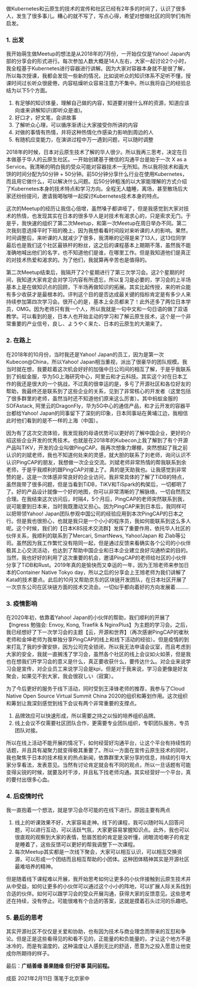 做Kubernetes和云原生的技术的宣传和社区已经有2年多的时间了，认识了很多人，发生了很多事儿。糟心的就不写了，写点心得，希望对想做社区的同学们有所启发。

### 1. 出发

我开始萌生做Meetup的想法是从2018年的7月份，一开始仅仅是Yahoo! Japan内部的分享会的形式进行。每次参加人数大概是14人左右，大家一起讨论2个小时，我全程基于Kubernetes进行容器进行讲解。因为大家对容器本身就不是很了解，所以每次授课，我都会发现一些新的情况，比如说听众的知识体系不足听不懂，授课时间过长听众很疲倦，内容枯燥听众容易注意力不集中。所以我将自己的经验总结为以下5个方面。

1. 有足够的知识体量，理解自己做的内容，知道要对接什么样的资源，知道应该向谁来讲解知识(即听众是谁)。
2. 好口才，好文笔，会讲故事
3. 了解听众心理，可以循序渐诱让大家接受你所讲的内容
4. 对做的事情有热情，并将这种热情化作感染力影响到周边的人
5. 有随机应变能力，在演讲过程中万一遇到问题，可以随时调整

2018年的时候，日本对云原生技术了解的华人很少。所以我再三思考，决定在日本做基于华人的云原生社区。一开始创建基于微信的沟通平台是始于一次 X as a Service。我清晰的明白我的受众可能对容器技术一无所知。所以我将技术和画大饼的时间分配为50分钟 + 50分钟。前50分钟分享什么行业在使用Kubernetes，而且用它做什么，可以解决什么问题。后50分钟粗浅的以大家能理解的方式介绍了Kubernetes本身的技术特点和学习方向。全程无人瞌睡，离场，甚至散场后大家还纷纷提问，邀请我喝咖啡一起探讨Kubernetes技术本身的特点。

这次的Meetup的经历让我信心倍增，虽然嗓子都讲哑了，但是我感觉到大家对技术的热情，也发现其实在日本的很多华人是对技术有渴求心的，只是索求无门。于是乎，我快速的组织了第二次Meetup，和第一次Meetup在周日举办不同。第二次我刻意选择平时下班的晚上，因为我想看看时间段对来听课的人的影响。果然，时间调整后，来听课的人就减少了很多，我清晰的记得是来了13人，这13位同学最后也是我们这个社区最铁杆的粉丝，这之后的课程基本上期期不落，虽然我不能准确地喊出他们的名字，也不知道他们是谁，在哪里工作。但是我知道他们是真正的对技术热爱和渴求的。为了他们，我就算再辛苦也是值得的。

第二次Meetup结束后，我隔开了2个星期进行了第三次学习会。这2个星期的时间，我知道大家肯定会对学习内容有所遗忘，所以复习是必要的，学习会的上半场基本上是在做知识点的回顾，下半场再做知识的拓展。其实比起传授，来的听众能有多少收获才是最根本的。评判这个目的是否达成最关键的指标肯定是有多少人来持续参加第四次学习会。很开心的是，基本上全员都来了！此外还多了两位日本学员，OMG。因为老师只有我一个人，所以我就是一句中文和一句日语的做了双语教学。可以看到的是，日本人也开始主动的学习和了解云原生技术，这个是一个非常重要的产业信号，良し、ようやく来た、日本的云原生的大潮来了。

### 2. 在路上

在2018年的10月份，当时我还是Yahoo! Japan的员工，因为是第一次Kubecon@China，所以Yahoo! Japan相当重视，派出了很豪华的团队规模。我当时就在想，我要趁着这次机会好好的加强中日公司间的相互了解，于是乎我联系到了蚂蚁金服，华为5G上海研究中心，阿里云和才云科技。其实这个对在日本工作的我还是很大的一个挑战，不过真的很幸运的是，多亏了开源社区和各位好友的帮助，我最终还是联系到了这些企业的关系，见到了非常核心的开发者（这里包括了很多群里的老师，虽然当时还不知道他们原来这么厉害）。其中蚂蚁金服的SOFAstack, 阿里云的DragonFly，华为5G中心的通信产品，和才云开发的容器平台都给Yahoo! Japan的同事留下了深刻的印象，日本同事站在黄埔江边，我相信此时他们看到的是不一样的上海（中国）。

因为有了这次交流体验，我发现我的母语优势可以更好的了解中国企业，更好的介绍这些企业开发的优秀技术。也就是在2018年的Kubecon上我了解到了有个开源产品叫TiKV，开发的企业叫做PingCAP。我再次想象力爆棚，突然想起了我之前认识的刘斌老师，我也不知道何处来的灵感，就大胆的联系了刘老师，询问认识不认识PingCAP的朋友，我想做一次企业交流。刘斌老师非常热情的帮我联系到余老师，于是乎我顺利的跟PingCAP对接上了。真的是天助我也。让我感觉到非常赞的是，这是一次体感非常良好的企业访问，我非常具体的了解了TiDB的特点，虽然我带了很多问题，但是当看到TiDB，TiKV和TiSpark的构架后，一切都明了了。好的产品设计就像一个好的地图，你可以非常清晰的了解脉络，一切自然而又合理。在我结束这次访问后，时隔4，5个月后，PingCAP的老师突然联系到我，说可能要到日本来，当时我既激动又担心。因为PingCAP来到日本后，我同样可以把带领Yahoo! Japan团队参观中国公司的经验应用到本次PingCAP的日本之行。但是我也很担心，也就是我只是一个小小的程序员，我如何能联系到这么多人呢。这个时候，我们的【日本K8S技术交流群】发挥了重要作用，依托华人社区的伙伴关系，我顺利的联系到了Mercari, SmartNews, Yahoo!Japan 和 Zlab等公司。虽然因为我工作繁忙没有陪同一起，但是通过反馈来看确实各个公司的小伙伴极其上心交流活动，也达到了帮助中国企业和日本企业建立良好沟通桥梁的目的。当然，我也好好的利用了这次重要的机会，邀请PingCAP的老师给社区的小伙伴分享了TiDB和Rust。2019年真的是愉快而又幸运的一年，因为王旭老师来参加日本的Container Native Tokyo day，所以之后的分享会上王旭老师为我们讲解了Kata的技术要点。此后的10月又帮助京东的区块链开发团队，在日本社区开展了一次京东公司在区块链方面的技术交流会。一切似乎都向着好的方向发展着.........

### 3. 疫情影响

在2020年初，依靠着Yahoo! Japan的小伙伴的帮助，我们顺利的开展了【Ingress 勉強会: Envoy, Kong, Traefik & NginxPlus】为主题的学习会。之后，我已经想好了下一次学习会的主题【云，开源和世界】（再次感谢PingCAP的崔秋老师和金坤老师为我单独分享PingCAP的线上和线下活动的经验）。但是疫情的到来打乱了我的步骤安排，因为公司完全锁闭，所以我无法申请会议室，而且考虑到大家的安全，我就一直搁浅了学习会，虽然各个社区的线上会议如火如荼，但是我也在想我们开学习会的意义是什么，真正要收获什么，要传达什么。对企业来说学习会是宣传，对企业员工来说学习会是kpi，但是对于我来说，学习会更像是好友聚会，如果见不到大家，我会很寂しい（寂寞）。

为了今后更好的服务于线下活动，同时受到王泽锋老师的推荐，我参与了Cloud Native Open Source Virtual Summit China 2020的组织和筹划作用。这次组织和筹划让我深刻感觉到线下会议有两个非常重要的支撑点。

1. 品牌效应可以快速形成，所以需要之持之以恒的培养组织品牌。
2. 线上会议不仅需要社区团队合作，更需要专业团队组织，专职团队服务，专员团队对接。

所以在线上活动不能开展的情况下，如何经营好沟通平台，让这个平台有持续性的话题，并且具有凝聚力就变得极其重要了。所以一方面在宣传云原生技术的同时，我也聚焦于日本的技术相关的热点新闻，依靠群里大家分享的信息，持续的引导大家分享看法，发表意见。当然有讨论肯定就会有不同的观点，所以一旦话题有可能变得尖锐的时候，就要及时干涉，并且私下找老师沟通。其实经营好一个平台，真的要付出很多心血。

### 4. 后疫情时代

我一直抱着一个想法，就是学习会尽可能的在线下进行。原因主要有两点

1. 线上的听课效果不好，大家容易走神。线下的课程，我可以随时叫人回答问题，可以进行互动，可以活跃气氛，大家更容易掌握知识点。此外，我也可以很直观的观察到大家的表情，愁眉苦脸的肯定是没听懂，闭眼流哈喇子的肯定是睡着了，这些反馈可以更好的帮我调整下一次课程。
2. 每次Meetup其实都是一次线下聚会，大家可以相互认识，可以相互交换资源，可以形成一个团结而且相互帮助的小团体。这种团体精神其实是开源社区最难培养的精神。

但是随着线下课程难以开展，我开始思考如何让更多的小伙伴接触到云原生技术并从中受益，如何让更多的小伙伴可以通过这个小小的阵地，可以扩展人际关系找到合适的伙伴。如何可以跟学习会的受众开展沟通，获得大家的反馈意见。这些思考还在持续，没有停止。可能很难有个合适的答案，这就是摸着石头过河的乐趣吧。

### 5. 最后的思考

其实开源社区不仅仅是关爱和协助，也有因为技术与商业理念而带来的互怼和争论。但是正是这些看得见的和看不见的，正能量的和负能量的，才让这个地方不是冰冷的，而是有温度的，这种温度让人感到无比的舒适，愿意为之投入愿意让他变成你所期待的样子。

最后：**广结善缘 善果随缘 但行好事 莫问前程。**

成臣 2021年2月11日 落笔于北京家中
